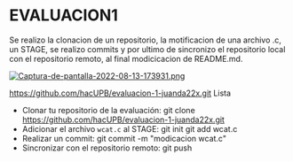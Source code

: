 
# EVALUACION1

Se realizo la clonacion de un repositorio, la motificacion de una archivo .c,
un STAGE, se realizo commits y por ultimo de sincronizo el repositorio local con el repositorio remoto, al final modicicacion de README.md.

[![Captura-de-pantalla-2022-08-13-173931.png](https://i.postimg.cc/WbZVzQkn/Captura-de-pantalla-2022-08-13-173931.png)](https://postimg.cc/XpnmD1xG)

https://github.com/hacUPB/evaluacion-1-juanda22x.git
Lista
- Clonar tu repositorio de la evaluación: git clone https://github.com/hacUPB/evaluacion-1-juanda22x.git
- Adicionar el archivo `wcat.c` al STAGE: git init
 git add wcat.c
- Realizar un commit: git commit -m "modicacion wcat.c"
- Sincronizar con el repositorio remoto: git push
